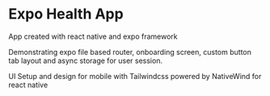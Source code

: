 # Expo Health App

App created with react native and expo framework

Demonstrating expo file based router, onboarding screen, custom button tab layout and async storage for user session.

UI Setup and design for mobile with Tailwindcss powered by NativeWind for react native
